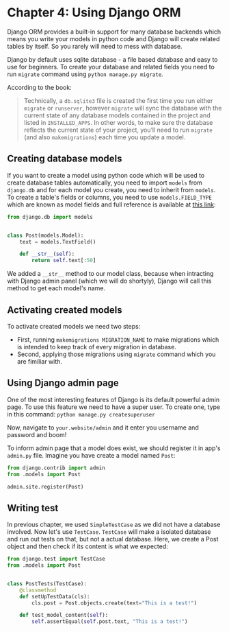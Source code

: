 # Chapter 4: Using Django ORM

Django ORM provides a built-in support for many database backends which means you write your models in python code and Django will create related tables by itself. So you rarely will need to mess with database.

Django by default uses sqlite database - a file based database and easy to use for beginners. To create your database and related fields you need to run `migrate` command using `python manage.py migrate`.

According to the book:
> Technically, a `db.sqlite3` file is created the first time you run either `migrate` or `runserver`, however `migrate` will sync the database with the current state of any database models contained in the project and listed in `INSTALLED_APPS`. In other words, to make sure the database reflects the current state of your project, you’ll need to run `migrate` (and also `makemigrations`) each time you update a model.

## Creating database models

If you want to create a model using python code which will be used to create database tables automatically, you need to import `models` from `django.db` and for each model you create, you need to inherit from `models`.
To create a table's fields or columns, you need to use `models.FIELD_TYPE` which are known as model fields and full reference is available at [this link](https://docs.djangoproject.com/en/4.1/ref/models/fields/):

```python
from django.db import models


class Post(models.Model):
    text = models.TextField()

    def __str__(self):
        return self.text[:50]
```

We added a `__str__` method to our model class, because when intracting with Django admin panel (which we will do shortyly), Django will call this method to get each model's name.

## Activating created models

To activate created models we need two steps:

* First, running `makemigrations MIGRATION_NAME` to make migrations which is intended to keep track of every migration in database.
* Second, applying those migrations using `migrate` command which you are fimiliar with.

## Using Django admin page

One of the most interesting features of Django is its default powerful admin page. To use this feature we need to have a super user. To create one, type in this command: `python manage.py createsuperuser`

Now, navigate to `your.website/admin` and it enter you username and password and boom!

To inform admin page that a model does exist, we should register it in app's `admin.py` file. Imagine you have create a model named `Post`:

```python
from django.contrib import admin
from .models import Post

admin.site.register(Post)
```

## Writing test

In previous chapter, we used `SimpleTestCase` as we did not have a database involved. Now let's use `TestCase`. `TestCase` will make a isolated database and run out tests on that, but not a actual database. Here, we create a Post object and then check if its content is what we expected:

```python
from django.test import TestCase
from .models import Post


class PostTests(TestCase):
    @classmethod
    def setUpTestData(cls):
        cls.post = Post.objects.create(text="This is a test!")

    def test_model_content(self):
        self.assertEqual(self.post.text, "This is a test!")
```
